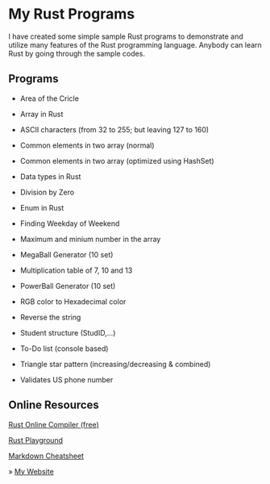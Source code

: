 # My Rust Programs
I have created some simple sample Rust programs to demonstrate and utilize many features of the Rust programming language. Anybody can learn Rust by going through the sample codes.
## Programs
* Area of the Cricle
* Array in Rust
* ASCII characters (from 32 to 255; but leaving 127 to 160)
* Common elements in two array (normal)
* Common elements in two array (optimized using HashSet)
* Data types in Rust
* Division by Zero
* Enum in Rust
* Finding Weekday of Weekend
* Maximum and minium number in the array

* MegaBall Generator (10 set)
* Multiplication table of 7, 10 and 13
* PowerBall Generator (10 set)
* RGB color to Hexadecimal color
* Reverse the string
* Student structure (StudID,...)
* To-Do list (console based)
* Triangle star pattern (increasing/decreasing & combined)
* Validates US phone number

## Online Resources
[Rust Online Compiler (free)](https://www.programiz.com/rust/online-compiler/)

[Rust Playground](https://play.rust-lang.org/?version=stable&mode=debug&edition=2021)

[Markdown Cheatsheet](https://github.com/adam-p/markdown-here/wiki/Markdown-Cheatsheet)

» [My Website](https://siken-dongol.com)

